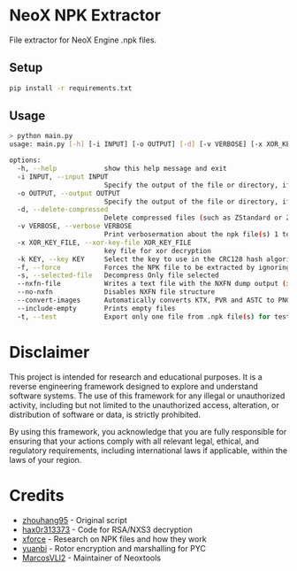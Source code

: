 # NeoX NPK Extractor

File extractor for NeoX Engine .npk files.

## Setup
```bash
pip install -r requirements.txt
```

## Usage

```bash
> python main.py
usage: main.py [-h] [-i INPUT] [-o OUTPUT] [-d] [-v VERBOSE] [-x XOR_KEY_FILE] [-k KEY] [-f] [-s] [--nxfn-file] [--no-nxfn] [--convert-images] [--include-empty] [-t]

options:
  -h, --help            show this help message and exit
  -i INPUT, --input INPUT
                        Specify the output of the file or directory, if not specified will do all the files in the current directory
  -o OUTPUT, --output OUTPUT
                        Specify the output of the file or directory, if not specified will do all the files in the current directory
  -d, --delete-compressed
                        Delete compressed files (such as ZStandard or ZIP files) after decompression
  -v VERBOSE, --verbose VERBOSE
                        Print verbosermation about the npk file(s) 1 to 5 for least to most verbose
  -x XOR_KEY_FILE, --xor-key-file XOR_KEY_FILE
                        key file for xor decryption
  -k KEY, --key KEY     Select the key to use in the CRC128 hash algorithm (check the keys.txt for verbosermation)
  -f, --force           Forces the NPK file to be extracted by ignoring the header
  -s, --selected-file   Decompress Only file selected
  --nxfn-file           Writes a text file with the NXFN dump output (if applicable)
  --no-nxfn             Disables NXFN file structure
  --convert-images      Automatically converts KTX, PVR and ASTC to PNG files (WARNING, SUPER SLOW)
  --include-empty       Prints empty files
  -t, --test            Export only one file from .npk file(s) for test
```

# Disclaimer
This project is intended for research and educational purposes. It is a reverse engineering framework designed to explore and understand software systems. The use of this framework for any illegal or unauthorized activity, including but not limited to the unauthorized access, alteration, or distribution of software or data, is strictly prohibited.

By using this framework, you acknowledge that you are fully responsible for ensuring that your actions comply with all relevant legal, ethical, and regulatory requirements, including international laws if applicable, within the laws of your region.


# Credits
* [zhouhang95](https://github.com/zhouhang95/neox_tools) - Original script
* [hax0r313373](https://github.com/hax0r31337/denpk2) - Code for RSA/NXS3 decryption
* [xforce](https://github.com/xforce/neox-tools) - Research on NPK files and how they work
* [yuanbi](https://github.com/yuanbi/NeteaseUnpackTools) - Rotor encryption and marshalling for PYC
* [MarcosVLl2](https://github.com/MarcosVLl2/neox_tools) - Maintainer of Neoxtools

